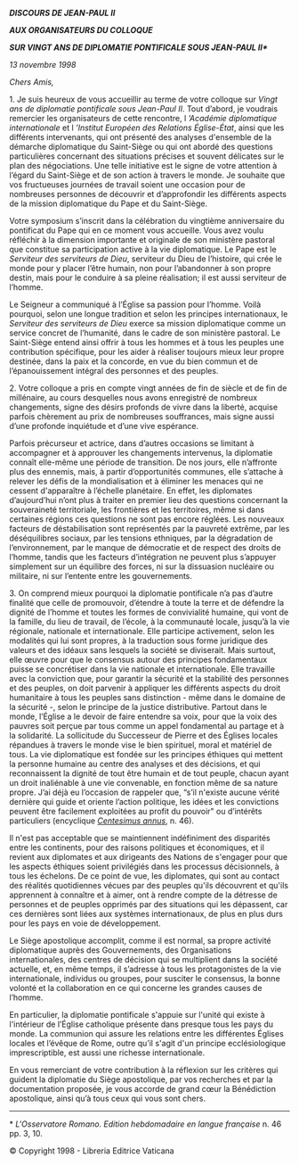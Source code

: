 ***DISCOURS DE JEAN-PAUL II***

***AUX ORGANISATEURS DU COLLOQUE***

***SUR VINGT ANS DE DIPLOMATIE PONTIFICALE SOUS JEAN-PAUL II\****

*13 novembre 1998*

*Chers Amis,*

1\. Je suis heureux de vous accueillir au terme de votre colloque sur *Vingt ans de diplomatie pontificale sous Jean-Paul II*. Tout d’abord, je voudrais remercier les organisateurs de cette rencontre, l *’Académie diplomatique internationale* et l *’Institut Européen des Relations Église-État*, ainsi que les différents intervenants, qui ont présenté des analyses d'ensemble de la démarche diplomatique du Saint-Siège ou qui ont abordé des questions particulières concernant des situations précises et souvent délicates sur le plan des négociations. Une telle initiative est le signe de votre attention à l’égard du Saint-Siège et de son action à travers le monde. Je souhaite que vos fructueuses journées de travail soient une occasion pour de nombreuses personnes de découvrir et d’approfondir les différents aspects de la mission diplomatique du Pape et du Saint-Siège.

Votre symposium s’inscrit dans la célébration du vingtième anniversaire du pontificat du Pape qui en ce moment vous accueille. Vous avez voulu réfléchir à la dimension importante et originale de son ministère pastoral que constitue sa participation active à la vie diplomatique. Le Pape est le *Serviteur des serviteurs de Dieu*, serviteur du Dieu de l’histoire, qui crée le monde pour y placer l’être humain, non pour l’abandonner à son propre destin, mais pour le conduire à sa pleine réalisation; il est aussi serviteur de l’homme.

Le Seigneur a communiqué à l’Église sa passion pour l’homme. Voilà pourquoi, selon une longue tradition et selon les principes internationaux, le *Serviteur des serviteurs de Dieu* exerce sa mission diplomatique comme un service concret de l’humanité, dans le cadre de son ministère pastoral. Le Saint-Siège entend ainsi offrir à tous les hommes et à tous les peuples une contribution spécifique, pour les aider à réaliser toujours mieux leur propre destinée, dans la paix et la concorde, en vue du bien commun et de l’épanouissement intégral des personnes et des peuples.

2\. Votre colloque a pris en compte vingt années de fin de siècle et de fin de millénaire, au cours desquelles nous avons enregistré de nombreux changements, signe des désirs profonds de vivre dans la liberté, acquise parfois chèrement au prix de nombreuses souffrances, mais signe aussi d’une profonde inquiétude et d’une vive espérance.

Parfois précurseur et actrice, dans d’autres occasions se limitant à accompagner et à approuver les changements intervenus, la diplomatie connaît elle-même une période de transition. De nos jours, elle n’affronte plus des ennemis, mais, à partir d’opportunités communes, elle s’attache à relever les défis de la mondialisation et à éliminer les menaces qui ne cessent d'apparaître à l’échelle planétaire. En effet, les diplomates d’aujourd’hui n’ont plus à traiter en premier lieu des questions concernant la souveraineté territoriale, les frontières et les territoires, même si dans certaines régions ces questions ne sont pas encore réglées. Les nouveaux facteurs de déstabilisation sont représentés par la pauvreté extrême, par les déséquilibres sociaux, par les tensions ethniques, par la dégradation de l’environnement, par le manque de démocratie et de respect des droits de l’homme, tandis que les facteurs d’intégration ne peuvent plus s’appuyer simplement sur un équilibre des forces, ni sur la dissuasion nucléaire ou militaire, ni sur l’entente entre les gouvernements.

3\. On comprend mieux pourquoi la diplomatie pontificale n’a pas d’autre finalité que celle de promouvoir, d’étendre à toute la terre et de défendre la dignité de l’homme et toutes les formes de convivialité humaine, qui vont de la famille, du lieu de travail, de l’école, à la communauté locale, jusqu’à la vie régionale, nationale et internationale. Elle participe activement, selon les modalités qui lui sont propres, à la traduction sous forme juridique des valeurs et des idéaux sans lesquels la société se diviserait. Mais surtout, elle œuvre pour que le consensus autour des principes fondamentaux puisse se concrétiser dans la vie nationale et internationale. Elle travaille avec la conviction que, pour garantir la sécurité et la stabilité des personnes et des peuples, on doit parvenir à appliquer les différents aspects du droit humanitaire à tous les peuples sans distinction - même dans le domaine de la sécurité -, selon le principe de la justice distributive. Partout dans le monde, l’Église a le devoir de faire entendre sa voix, pour que la voix des pauvres soit perçue par tous comme un appel fondamental au partage et à la solidarité. La sollicitude du Successeur de Pierre et des Églises locales répandues à travers le monde vise le bien spirituel, moral et matériel de tous. La vie diplomatique est fondée sur les principes éthiques qui mettent la personne humaine au centre des analyses et des décisions, et qui reconnaissent la dignité de tout être humain et de tout peuple, chacun ayant un droit inaliénable à une vie convenable, en fonction même de sa nature propre. J’ai déjà eu l’occasion de rappeler que, “s’il n'existe aucune vérité dernière qui guide et oriente l’action politique, les idées et les convictions peuvent être facilement exploitées au profit du pouvoir" ou d’intérêts particuliers (encyclique *[Centesimus annus](http://www.vatican.va/edocs/FRA0072/_INDEX.HTM)*, n. 46).

Il n'est pas acceptable que se maintiennent indéfiniment des disparités entre les continents, pour des raisons politiques et économiques, et il revient aux diplomates et aux dirigeants des Nations de s'engager pour que les aspects éthiques soient privilégiés dans les processus décisionnels, à tous les échelons. De ce point de vue, les diplomates, qui sont au contact des réalités quotidiennes vécues par des peuples qu'ils découvrent et qu'ils apprennent à connaître et à aimer, ont à rendre compte de la détresse de personnes et de peuples opprimés par des situations qui les dépassent, car ces dernières sont liées aux systèmes internationaux, de plus en plus durs pour les pays en voie de développement.

Le Siège apostolique accomplit, comme il est normal, sa propre activité diplomatique auprès des Gouvernements, des Organisations internationales, des centres de décision qui se multiplient dans la société actuelle, et, en même temps, il s’adresse à tous les protagonistes de la vie internationale, individus ou groupes, pour susciter le consensus, la bonne volonté et la collaboration en ce qui concerne les grandes causes de l’homme.

En particulier, la diplomatie pontificale s'appuie sur l'unité qui existe à l'intérieur de l’Église catholique présente dans presque tous les pays du monde. La communion qui assure les relations entre les différentes Églises locales et l’évêque de Rome, outre qu’il s'agit d'un principe ecclésiologique imprescriptible, est aussi une richesse internationale.

En vous remerciant de votre contribution à la réflexion sur les critères qui guident la diplomatie du Siège apostolique, par vos recherches et par la documentation proposée, je vous accorde de grand cœur la Bénédiction apostolique, ainsi qu’à tous ceux qui vous sont chers.

* * *

\* *L'Osservatore Romano. Edition hebdomadaire en langue française* n. 46 pp. 3, 10.

© Copyright 1998 - Libreria Editrice Vaticana